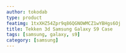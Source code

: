 ```yaml
---
author: tokodab
type: product
featimg: 1txXHZ54Zpr9q86QGNOWMCZ1wYBHgs6Oj
title: Tekken 3d Samsung Galaxy S9 Case
tags: [samsung, galaxy, s9]
category: [samsung]
---
```

